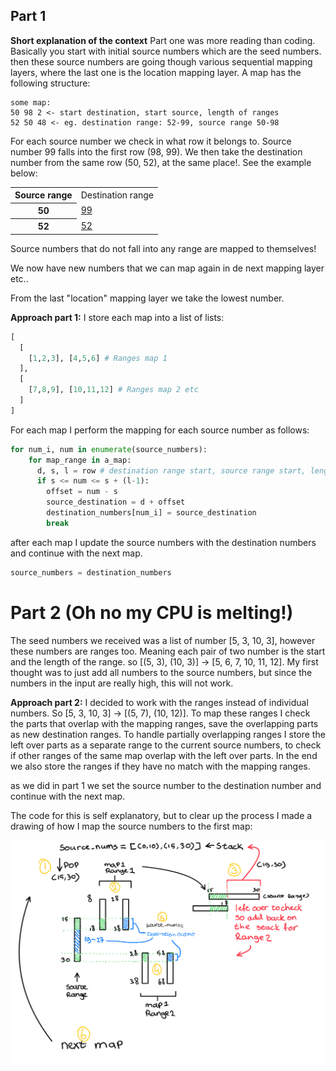 ## Part 1

**Short explanation of the context**
Part one was more reading than coding. Basically you start with initial source numbers which are the seed numbers. then these source numbers are going though various sequential mapping layers, where the last one is the location mapping layer. A map has the following structure:

```
some map:
50 98 2 <- start destination, start source, length of ranges
52 50 48 <- eg. destination range: 52-99, source range 50-98
```

For each source number we check in what row it belongs to. Source number 99 falls into the first row (98, 99). We then take the destination number from the same row (50, 52), at the same place!. See the example below:

<table>
  <tr>
    <th>Source range</th>
    <td>Destination range</td>
  </tr>
  <tr>
    <th>50</th>
    <td><u>99</u></td>
  </tr>
  <tr>
    <th>52</th>
    <td><u>52</u></td>
  </tr>
</table>

Source numbers that do not fall into any range are mapped to themselves!

We now have new numbers that we can map again in de next mapping layer etc..

From the last "location" mapping layer we take the lowest number.

**Approach part 1:**
I store each map into a list of lists:

```python
[
  [
    [1,2,3], [4,5,6] # Ranges map 1
  ],
  [
    [7,8,9], [10,11,12] # Ranges map 2 etc
  ]
]
```

For each map I perform the mapping for each source number as follows:

```python
for num_i, num in enumerate(source_numbers):
    for map_range in a_map:
      d, s, l = row # destination range start, source range start, length
      if s <= num <= s + (l-1):
        offset = num - s
        source_destination = d + offset
        destination_numbers[num_i] = source_destination
        break
```

after each map I update the source numbers with the destination numbers and continue with the next map.

```python
source_numbers = destination_numbers
```

# Part 2 (Oh no my CPU is melting!)

The seed numbers we received was a list of number [5, 3, 10, 3], however these numbers are ranges too. Meaning each pair of two number is the start and the length of the range. so [(5, 3), (10, 3)] -> [5, 6, 7, 10, 11, 12]. My first thought was to just add all numbers to the source numbers, but since the numbers in the input are really high, this will not work.

**Approach part 2:**
I decided to work with the ranges instead of individual numbers. So [5, 3, 10, 3] -> [(5, 7), (10, 12)]. To map these ranges I check the parts that overlap with the mapping ranges, save the overlapping parts as new destination ranges. To handle partially overlapping ranges I store the left over parts as a separate range to the current source numbers, to check if other ranges of the same map overlap with the left over parts. In the end we also store the ranges if they have no match with the mapping ranges.

as we did in part 1 we set the source number to the destination number and continue with the next map.

The code for this is self explanatory, but to clear up the process I made a drawing of how I map the source numbers to the first map:

![sketch](sketch.png)
